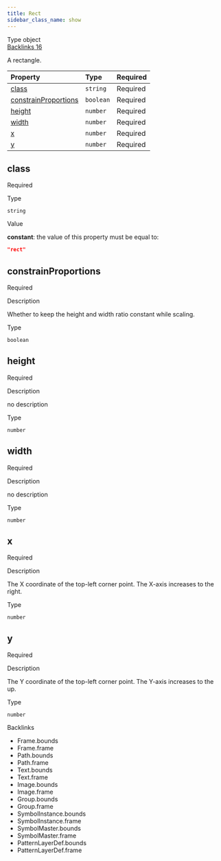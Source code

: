 ```yaml
---
title: Rect
sidebar_class_name: show
---
```


<div className="section-badges">

<div className="badge type">
        <span className="label">Type</span>
        <span className="value">object</span>
      </div>

<a href="#backlinks" className="badge backlinks">
          <span className="label">Backlinks</span>
          <span className="value">16</span>
        </a>

</div>

A rectangle.

<div className="property-preview">

<div className="property-table">

| Property                                      | Type      | Required                                            |
| :-------------------------------------------- | :-------- | :-------------------------------------------------- |
| [class](#class)                               | `string`  | <span className="property-required">Required</span> |
| [constrainProportions](#constrainproportions) | `boolean` | <span className="property-required">Required</span> |
| [height](#height)                             | `number`  | <span className="property-required">Required</span> |
| [width](#width)                               | `number`  | <span className="property-required">Required</span> |
| [x](#x)                                       | `number`  | <span className="property-required">Required</span> |
| [y](#y)                                       | `number`  | <span className="property-required">Required</span> |

</div>

</div>

<div className="property">

<div className="property-heading">

## class

<span className="property-required">Required</span>

</div>

<div className="property-item">

Type

`string`

</div>

<div className="property-item">

Value

<div className="value-description">

**constant**: the value of this property must be equal to:

```json
"rect"
```

</div>

</div>

</div>

<div className="property">

<div className="property-heading">

## constrainProportions

<span className="property-required">Required</span>

</div>

<div className="property-item">

Description

Whether to keep the height and width ratio constant while scaling.

</div>

<div className="property-item">

Type

`boolean`

</div>

</div>

<div className="property">

<div className="property-heading">

## height

<span className="property-required">Required</span>

</div>

<div className="property-item">

Description

no description

</div>

<div className="property-item">

Type

`number`

</div>

</div>

<div className="property">

<div className="property-heading">

## width

<span className="property-required">Required</span>

</div>

<div className="property-item">

Description

no description

</div>

<div className="property-item">

Type

`number`

</div>

</div>

<div className="property">

<div className="property-heading">

## x

<span className="property-required">Required</span>

</div>

<div className="property-item">

Description

The X coordinate of the top-left corner point.
The X-axis increases to the right.

</div>

<div className="property-item">

Type

`number`

</div>

</div>

<div className="property">

<div className="property-heading">

## y

<span className="property-required">Required</span>

</div>

<div className="property-item">

Description

The Y coordinate of the top-left corner point.
The Y-axis increases to the up.

</div>

<div className="property-item">

Type

`number`

</div>

</div>

<div id="backlinks" className="section-backlinks">

<div className="backlinks-title">Backlinks</div>

<ul className="backlinks-list">

<li className="backlink">
      <Link to='/specs/vectorgraphics/frame#bounds'>Frame.bounds</Link>
      </li>

<li className="backlink">
      <Link to='/specs/vectorgraphics/frame#frame'>Frame.frame</Link>
      </li>

<li className="backlink">
      <Link to='/specs/vectorgraphics/path#bounds'>Path.bounds</Link>
      </li>

<li className="backlink">
      <Link to='/specs/vectorgraphics/path#frame'>Path.frame</Link>
      </li>

<li className="backlink">
      <Link to='/specs/vectorgraphics/text#bounds'>Text.bounds</Link>
      </li>

<li className="backlink">
      <Link to='/specs/vectorgraphics/text#frame'>Text.frame</Link>
      </li>

<li className="backlink">
      <Link to='/specs/vectorgraphics/image#bounds'>Image.bounds</Link>
      </li>

<li className="backlink">
      <Link to='/specs/vectorgraphics/image#frame'>Image.frame</Link>
      </li>

<li className="backlink">
      <Link to='/specs/vectorgraphics/group#bounds'>Group.bounds</Link>
      </li>

<li className="backlink">
      <Link to='/specs/vectorgraphics/group#frame'>Group.frame</Link>
      </li>

<li className="backlink">
      <Link to='/specs/vectorgraphics/symbol-instance#bounds'>SymbolInstance.bounds</Link>
      </li>

<li className="backlink">
      <Link to='/specs/vectorgraphics/symbol-instance#frame'>SymbolInstance.frame</Link>
      </li>

<li className="backlink">
      <Link to='/specs/vectorgraphics/symbol-master#bounds'>SymbolMaster.bounds</Link>
      </li>

<li className="backlink">
      <Link to='/specs/vectorgraphics/symbol-master#frame'>SymbolMaster.frame</Link>
      </li>

<li className="backlink">
      <Link to='/specs/vectorgraphics/pattern-layer-def#bounds'>PatternLayerDef.bounds</Link>
      </li>

<li className="backlink">
      <Link to='/specs/vectorgraphics/pattern-layer-def#frame'>PatternLayerDef.frame</Link>
      </li>

</ul>

</div>
